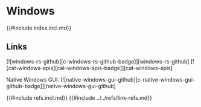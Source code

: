 # Windows

{{#include index.incl.md}}

## Links

[![windows-rs-github][c-windows-rs-github-badge]][windows-rs-github]  [![cat-windows-apis][cat-windows-apis-badge]][cat-windows-apis]

Native Windows GUI: [![native-windows-gui-github][c-native-windows-gui-github-badge]][native-windows-gui-github]

{{#include refs.incl.md}}
{{#include ../../refs/link-refs.md}}
